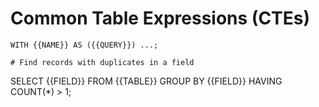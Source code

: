 # Common Table Expressions (CTEs)

```
WITH {{NAME}} AS ({{QUERY}}) ...;

# Find records with duplicates in a field

```
SELECT {{FIELD}}
FROM {{TABLE}}
GROUP BY {{FIELD}}
HAVING COUNT(*) > 1;
```

